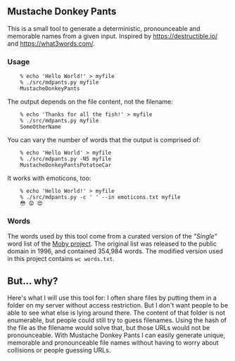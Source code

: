## Mustache Donkey Pants

This is a small tool to generate a deterministic, pronounceable and memorable names from a given input.
Inspired by https://destructible.io/ and https://what3words.com/.

### Usage

```
	% echo 'Hello World!' > myfile
	% ./src/mdpants.py myfile
	MustacheDonkeyPants
```

The output depends on the file content, not the filename:	

```
	% echo 'Thanks for all the fish!' > myfile
	% ./src/mdpants.py myfile
	SomeOtherName
```

You can vary the number of words that the output is comprised of:

```
	% echo 'Hello World' > myfile
	% ./src/mdpants.py -N5 myfile
	MustacheDonkeyPantsPotatoeCar
```

It works with emoticons, too:

```
	% echo 'Hello World!' > myfile
	% ./src/mdpants.py -c ' ' --in emoticons.txt myfile
	😳 😟 😍
```

### Words

The words used by this tool come from a curated version of the _"Single"_ word
list of the [Moby project](http://icon.shef.ac.uk/Moby/mwords.html). The original
list was released to the public domain in 1996, and contained 354,984 words.
The modified version used in this project contains `wc words.txt`.

## But... why?

Here's what I will use this tool for: I often share files by putting them in a
folder on my server without access restriction. But I don't want people to be
able to see what else is lying around there. The content of that folder is not
enumerable, but people could still try to guess filenames. Using the hash of
the file as the filename would solve that, but those URLs would not be
pronounceable. With Mustache Donkey Pants I can easily generate unique,
memorable and pronounceable file names without having to worry about collisions
or people guessing URLs.
